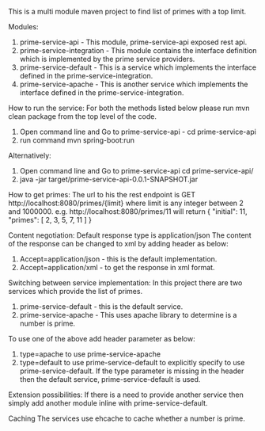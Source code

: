 This is a multi module maven project to find list of primes with a top limit.

Modules:
1. prime-service-api - This module, prime-service-api exposed rest api. 
2. prime-service-integration - This module contains the interface definition which is implemented by the prime service providers.
3. prime-service-default - This is a service which implements the interface defined in the prime-service-integration.
4. prime-service-apache - This is another service which implements the interface defined in the prime-service-integration.

How to run the service:
For both the methods listed below please run mvn clean package from the top level of the code.
1. Open command line and Go to prime-service-api - cd prime-service-api
2. run command mvn spring-boot:run

Alternatively:
1. Open command line and Go to prime-service-api cd prime-service-api/
2. java -jar target/prime-service-api-0.0.1-SNAPSHOT.jar

How to get primes:
The url to his the rest endpoint is GET http://localhost:8080/primes/{limit} where limit is any integer between 2 and 1000000.
e.g. http://localhost:8080/primes/11 will return 
{
    "initial": 11,
    "primes": [
        2,
        3,
        5,
        7,
        11
    ]
}

Content negotiation:
Default response type is application/json
The content of the response can be changed to xml by adding header as below:
1. Accept=application/json - this is the default implementation.
2. Accept=application/xml - to get the response in xml format.

Switching between service implementation:
In this project there are two services which provide the list of primes.
1. prime-service-default - this is the default service.
2. prime-service-apache - This uses apache library to determine is a number is prime.

To use one of the above add header parameter as below:
1. type=apache to use prime-service-apache
2. type=default to use prime-service-default to explicitly specify to use prime-service-default.
If the type parameter is missing in the header then the default service, prime-service-default is used.

Extension possibilities:
If there is a need to provide another service then simply add another module inline with prime-service-default.

Caching
The services use ehcache to cache whether a number is prime.
